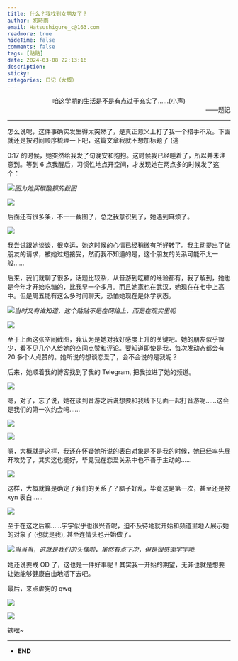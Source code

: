 ```yaml
---
title: 什么？我找到女朋友了？
author: 初時雨
email: Hatsushigure_c@163.com
readmore: true
hideTime: false
comments: false
tags: [贴贴]
date: 2024-03-08 22:13:16
description:
sticky:
categories: 日记（大概）
---
```


<div align=center>咱这学期的生活是不是有点过于充实了……(小声)</div>
<div align=right>——题记</div>

<!--more-->

---

怎么说呢，这件事确实发生得太突然了，是真正意义上打了我一个措手不及。下面就还是按时间顺序梳理一下吧，这篇文章我就不想加标题了 (逃

0:17 的时候，她突然给我发了句晚安和抱抱。这时候我已经睡着了，所以并未注意到。等到 6 点我醒后，习惯性地点开空间，才发现她在两点多的时候发了这个：

![](https://pic.imgdb.cn/item/65ebce219f345e8d03270ebf.jpg)_图为她买碳酸钡的截图_

![](https://pic.imgdb.cn/item/65ebce7e9f345e8d0327f8b0.jpg)

后面还有很多条，不一一截图了，总之我意识到了，她遇到麻烦了。

![](https://pic.imgdb.cn/item/65ebcf639f345e8d032a22b9.jpg)

我尝试跟她谈谈，很幸运，她这时候的心情已经稍微有所好转了。我主动提出了做朋友的请求，被她过短接受，然而我不知道的是，这个朋友的关系可能不太一般……

后来，我们就聊了很多，话题比较杂，从音游到吃糖的经验都有，我了解到，她也是今年才开始吃糖的，比我早一个多月。而且她家也在武汉，她现在在七中上高中。但是周五能有这么多时间聊天，恐怕她现在是休学状态。

![](https://pic.imgdb.cn/item/65ebd0259f345e8d032bea6f.jpg)_当时又有谁知道，这个贴贴不是在网络上，而是在现实里呢_

![](https://pic.imgdb.cn/item/65ebd0c09f345e8d032d9261.jpg)

至于上面这张空间截图，我认为是她对我好感度上升的关键吧。她的朋友似乎很少，看不见几个人给她的空间点赞和评论。要知道即使是我，每次发动态都会有 20 多个人点赞的。她所说的想谈恋爱了，会不会说的是我呢？

后来，她顺着我的博客找到了我的 Telegram, 把我拉进了她的频道。

![](https://pic.imgdb.cn/item/65ebd4f49f345e8d0337fdb8.jpg)

嗯，对了，忘了说，她在谈到音游之后说想要和我线下见面一起打音游呢……这会是我们的第一次约会吗……

![](https://pic.imgdb.cn/item/65ebd5619f345e8d03390110.jpg)

![](https://pic.imgdb.cn/item/65ebd5cb9f345e8d033a0d03.jpg)

嗯，大概就是这样，我还在怀疑她所说的表白对象是不是我的时候，她已经率先展开攻势了，其实这也挺好，毕竟我在恋爱关系中也不善于主动的……

![](https://pic.imgdb.cn/item/65ebd6d49f345e8d033c9cdf.jpg)

这样，大概就算是确定了我们的关系了？脑子好乱，毕竟这是第一次，甚至还是被 xyn 表白……

![](https://pic.imgdb.cn/item/65ebd74e9f345e8d033dd3a2.jpg)

至于在这之后嘛……宇宇似乎也很兴奋呢，迫不及待地就开始和频道里地人展示她的对象了 (也就是我), 甚至连情头也开始做了。

![](https://pic.imgdb.cn/item/65ebd7fa9f345e8d033facb0.jpg)_当当当，这就是我们的头像啦，虽然有点下次，但是很感谢宇宇哦_

她还说要戒 OD 了，这也是一件好事呢！其实我一开始的期望，无非也就是想要让她能够健康自由地活下去吧。

最后，来点虐狗的 qwq

![](https://pic.imgdb.cn/item/65ebd8829f345e8d03411698.jpg)

![](https://pic.imgdb.cn/item/65ebd89f9f345e8d03415a2c.jpg)

欸嘿~

---

- **END**